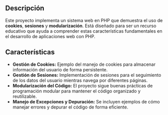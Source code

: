 ## Descripción

Este proyecto implementa un sistema web en PHP que demuestra el uso de **cookies**, **sesiones** y **modularización**. Está diseñado para ser un recurso educativo que ayuda a comprender estas características fundamentales en el desarrollo de aplicaciones web con PHP.

## Características

- **Gestión de Cookies:** Ejemplo del manejo de cookies para almacenar información del usuario de forma persistente.
- **Gestión de Sesiones:** Implementación de sesiones para el seguimiento de los datos del usuario mientras navega por diferentes páginas.
- **Modularización del Código:** El proyecto sigue buenas prácticas de programación modular para mantener el código organizado y reutilizable.
- **Manejo de Excepciones y Depuración:** Se incluyen ejemplos de cómo manejar errores y depurar el código de forma eficiente.
